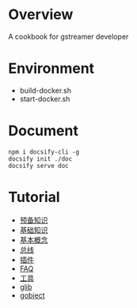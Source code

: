 # Overview

A cookbook for gstreamer developer

# Environment

* build-docker.sh
* start-docker.sh

# Document

```
npm i docsify-cli -g
docsify init ./doc
docsify serve doc
```

# Tutorial
* [预备知识](0.preliminary.md)
* [基础知识](1.basic.md)
* [基本概念](2.concept.md)
* [总线](3.bus.md)
* [插件](4.plugin.md)
* [FAQ](10.faq.md)
* [工具](11.tool.md)
* [glib](12.glib.md)
* [gobject](13.gobject.md)


